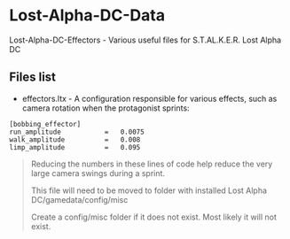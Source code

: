 # Lost-Alpha-DC-Data
Lost-Alpha-DC-Effectors - Various useful files for S.T.AL.K.E.R. Lost Alpha DC

## Files list
* effectors.ltx - A configuration responsible for various effects, such as camera rotation when the protagonist sprints:
```
[bobbing_effector]
run_amplitude			=	0.0075
walk_amplitude			=	0.008
limp_amplitude			=	0.095
```
> Reducing the numbers in these lines of code help reduce the very large camera swings during a sprint.
>
> This file will need to be moved to folder with installed Lost Alpha DC/gamedata/config/misc
> 
> Create a config/misc folder if it does not exist. Most likely it will not exist.
